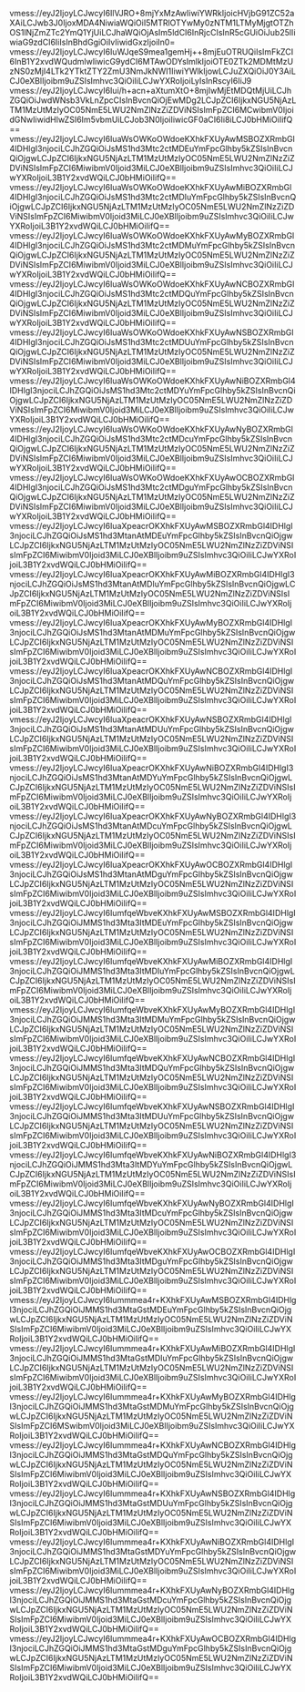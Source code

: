 vmess://eyJ2IjoyLCJwcyI6IlVJRO+8mjYxMzAwIiwiYWRkIjoicHVjbG91ZC52aXAiLCJwb3J0IjoxMDA4NiwiaWQiOiI5MTRlOTYwMy0zNTM1LTMyMjgtOTZhOS1lNjZmZTc2YmQ1YjUiLCJhaWQiOjAsIm5ldCI6InRjcCIsInR5cGUiOiJub25lIiwiaG9zdCI6IiIsInBhdGgiOiIvIiwidGxzIjoiIn0=
vmess://eyJ2IjoyLCJwcyI6IuWJqeS9mea1gemHj++8mjEuOTRUQiIsImFkZCI6InB1Y2xvdWQudmlwIiwicG9ydCI6MTAwODYsImlkIjoiOTE0ZTk2MDMtMzUzNS0zMjI4LTk2YTktZTY2ZmU3NmJkNWI1IiwiYWlkIjowLCJuZXQiOiJ0Y3AiLCJ0eXBlIjoibm9uZSIsImhvc3QiOiIiLCJwYXRoIjoiLyIsInRscyI6IiJ9
vmess://eyJ2IjoyLCJwcyI6Iui/h+acn+aXtumXtO+8mjIwMjEtMDQtMjUiLCJhZGQiOiJwdWNsb3VkLnZpcCIsInBvcnQiOjEwMDg2LCJpZCI6IjkxNGU5NjAzLTM1MzUtMzIyOC05NmE5LWU2NmZlNzZiZDViNSIsImFpZCI6MCwibmV0IjoidGNwIiwidHlwZSI6Im5vbmUiLCJob3N0IjoiIiwicGF0aCI6Ii8iLCJ0bHMiOiIifQ==
vmess://eyJ2IjoyLCJwcyI6IuaWsOWKoOWdoeKXhkFXUyAwMSBOZXRmbGl4IDHlgI3njociLCJhZGQiOiJsMS1hd3Mtc2ctMDEuYmFpcGlhby5kZSIsInBvcnQiOjgwLCJpZCI6IjkxNGU5NjAzLTM1MzUtMzIyOC05NmE5LWU2NmZlNzZiZDViNSIsImFpZCI6MiwibmV0Ijoid3MiLCJ0eXBlIjoibm9uZSIsImhvc3QiOiIiLCJwYXRoIjoiL3B1Y2xvdWQiLCJ0bHMiOiIifQ==
vmess://eyJ2IjoyLCJwcyI6IuaWsOWKoOWdoeKXhkFXUyAwMiBOZXRmbGl4IDHlgI3njociLCJhZGQiOiJsMS1hd3Mtc2ctMDIuYmFpcGlhby5kZSIsInBvcnQiOjgwLCJpZCI6IjkxNGU5NjAzLTM1MzUtMzIyOC05NmE5LWU2NmZlNzZiZDViNSIsImFpZCI6MiwibmV0Ijoid3MiLCJ0eXBlIjoibm9uZSIsImhvc3QiOiIiLCJwYXRoIjoiL3B1Y2xvdWQiLCJ0bHMiOiIifQ==
vmess://eyJ2IjoyLCJwcyI6IuaWsOWKoOWdoeKXhkFXUyAwMyBOZXRmbGl4IDHlgI3njociLCJhZGQiOiJsMS1hd3Mtc2ctMDMuYmFpcGlhby5kZSIsInBvcnQiOjgwLCJpZCI6IjkxNGU5NjAzLTM1MzUtMzIyOC05NmE5LWU2NmZlNzZiZDViNSIsImFpZCI6MiwibmV0Ijoid3MiLCJ0eXBlIjoibm9uZSIsImhvc3QiOiIiLCJwYXRoIjoiL3B1Y2xvdWQiLCJ0bHMiOiIifQ==
vmess://eyJ2IjoyLCJwcyI6IuaWsOWKoOWdoeKXhkFXUyAwNCBOZXRmbGl4IDHlgI3njociLCJhZGQiOiJsMS1hd3Mtc2ctMDQuYmFpcGlhby5kZSIsInBvcnQiOjgwLCJpZCI6IjkxNGU5NjAzLTM1MzUtMzIyOC05NmE5LWU2NmZlNzZiZDViNSIsImFpZCI6MiwibmV0Ijoid3MiLCJ0eXBlIjoibm9uZSIsImhvc3QiOiIiLCJwYXRoIjoiL3B1Y2xvdWQiLCJ0bHMiOiIifQ==
vmess://eyJ2IjoyLCJwcyI6IuaWsOWKoOWdoeKXhkFXUyAwNSBOZXRmbGl4IDHlgI3njociLCJhZGQiOiJsMS1hd3Mtc2ctMDUuYmFpcGlhby5kZSIsInBvcnQiOjgwLCJpZCI6IjkxNGU5NjAzLTM1MzUtMzIyOC05NmE5LWU2NmZlNzZiZDViNSIsImFpZCI6MiwibmV0Ijoid3MiLCJ0eXBlIjoibm9uZSIsImhvc3QiOiIiLCJwYXRoIjoiL3B1Y2xvdWQiLCJ0bHMiOiIifQ==
vmess://eyJ2IjoyLCJwcyI6IuaWsOWKoOWdoeKXhkFXUyAwNiBOZXRmbGl4IDHlgI3njociLCJhZGQiOiJsMS1hd3Mtc2ctMDYuYmFpcGlhby5kZSIsInBvcnQiOjgwLCJpZCI6IjkxNGU5NjAzLTM1MzUtMzIyOC05NmE5LWU2NmZlNzZiZDViNSIsImFpZCI6MiwibmV0Ijoid3MiLCJ0eXBlIjoibm9uZSIsImhvc3QiOiIiLCJwYXRoIjoiL3B1Y2xvdWQiLCJ0bHMiOiIifQ==
vmess://eyJ2IjoyLCJwcyI6IuaWsOWKoOWdoeKXhkFXUyAwNyBOZXRmbGl4IDHlgI3njociLCJhZGQiOiJsMS1hd3Mtc2ctMDcuYmFpcGlhby5kZSIsInBvcnQiOjgwLCJpZCI6IjkxNGU5NjAzLTM1MzUtMzIyOC05NmE5LWU2NmZlNzZiZDViNSIsImFpZCI6MiwibmV0Ijoid3MiLCJ0eXBlIjoibm9uZSIsImhvc3QiOiIiLCJwYXRoIjoiL3B1Y2xvdWQiLCJ0bHMiOiIifQ==
vmess://eyJ2IjoyLCJwcyI6IuaWsOWKoOWdoeKXhkFXUyAwOCBOZXRmbGl4IDHlgI3njociLCJhZGQiOiJsMS1hd3Mtc2ctMDguYmFpcGlhby5kZSIsInBvcnQiOjgwLCJpZCI6IjkxNGU5NjAzLTM1MzUtMzIyOC05NmE5LWU2NmZlNzZiZDViNSIsImFpZCI6MiwibmV0Ijoid3MiLCJ0eXBlIjoibm9uZSIsImhvc3QiOiIiLCJwYXRoIjoiL3B1Y2xvdWQiLCJ0bHMiOiIifQ==
vmess://eyJ2IjoyLCJwcyI6IuaXpeacrOKXhkFXUyAwMSBOZXRmbGl4IDHlgI3njociLCJhZGQiOiJsMS1hd3MtanAtMDEuYmFpcGlhby5kZSIsInBvcnQiOjgwLCJpZCI6IjkxNGU5NjAzLTM1MzUtMzIyOC05NmE5LWU2NmZlNzZiZDViNSIsImFpZCI6MiwibmV0Ijoid3MiLCJ0eXBlIjoibm9uZSIsImhvc3QiOiIiLCJwYXRoIjoiL3B1Y2xvdWQiLCJ0bHMiOiIifQ==
vmess://eyJ2IjoyLCJwcyI6IuaXpeacrOKXhkFXUyAwMiBOZXRmbGl4IDHlgI3njociLCJhZGQiOiJsMS1hd3MtanAtMDIuYmFpcGlhby5kZSIsInBvcnQiOjgwLCJpZCI6IjkxNGU5NjAzLTM1MzUtMzIyOC05NmE5LWU2NmZlNzZiZDViNSIsImFpZCI6MiwibmV0Ijoid3MiLCJ0eXBlIjoibm9uZSIsImhvc3QiOiIiLCJwYXRoIjoiL3B1Y2xvdWQiLCJ0bHMiOiIifQ==
vmess://eyJ2IjoyLCJwcyI6IuaXpeacrOKXhkFXUyAwMyBOZXRmbGl4IDHlgI3njociLCJhZGQiOiJsMS1hd3MtanAtMDMuYmFpcGlhby5kZSIsInBvcnQiOjgwLCJpZCI6IjkxNGU5NjAzLTM1MzUtMzIyOC05NmE5LWU2NmZlNzZiZDViNSIsImFpZCI6MiwibmV0Ijoid3MiLCJ0eXBlIjoibm9uZSIsImhvc3QiOiIiLCJwYXRoIjoiL3B1Y2xvdWQiLCJ0bHMiOiIifQ==
vmess://eyJ2IjoyLCJwcyI6IuaXpeacrOKXhkFXUyAwNCBOZXRmbGl4IDHlgI3njociLCJhZGQiOiJsMS1hd3MtanAtMDQuYmFpcGlhby5kZSIsInBvcnQiOjgwLCJpZCI6IjkxNGU5NjAzLTM1MzUtMzIyOC05NmE5LWU2NmZlNzZiZDViNSIsImFpZCI6MiwibmV0Ijoid3MiLCJ0eXBlIjoibm9uZSIsImhvc3QiOiIiLCJwYXRoIjoiL3B1Y2xvdWQiLCJ0bHMiOiIifQ==
vmess://eyJ2IjoyLCJwcyI6IuaXpeacrOKXhkFXUyAwNSBOZXRmbGl4IDHlgI3njociLCJhZGQiOiJsMS1hd3MtanAtMDUuYmFpcGlhby5kZSIsInBvcnQiOjgwLCJpZCI6IjkxNGU5NjAzLTM1MzUtMzIyOC05NmE5LWU2NmZlNzZiZDViNSIsImFpZCI6MiwibmV0Ijoid3MiLCJ0eXBlIjoibm9uZSIsImhvc3QiOiIiLCJwYXRoIjoiL3B1Y2xvdWQiLCJ0bHMiOiIifQ==
vmess://eyJ2IjoyLCJwcyI6IuaXpeacrOKXhkFXUyAwNiBOZXRmbGl4IDHlgI3njociLCJhZGQiOiJsMS1hd3MtanAtMDYuYmFpcGlhby5kZSIsInBvcnQiOjgwLCJpZCI6IjkxNGU5NjAzLTM1MzUtMzIyOC05NmE5LWU2NmZlNzZiZDViNSIsImFpZCI6MiwibmV0Ijoid3MiLCJ0eXBlIjoibm9uZSIsImhvc3QiOiIiLCJwYXRoIjoiL3B1Y2xvdWQiLCJ0bHMiOiIifQ==
vmess://eyJ2IjoyLCJwcyI6IuaXpeacrOKXhkFXUyAwNyBOZXRmbGl4IDHlgI3njociLCJhZGQiOiJsMS1hd3MtanAtMDcuYmFpcGlhby5kZSIsInBvcnQiOjgwLCJpZCI6IjkxNGU5NjAzLTM1MzUtMzIyOC05NmE5LWU2NmZlNzZiZDViNSIsImFpZCI6MiwibmV0Ijoid3MiLCJ0eXBlIjoibm9uZSIsImhvc3QiOiIiLCJwYXRoIjoiL3B1Y2xvdWQiLCJ0bHMiOiIifQ==
vmess://eyJ2IjoyLCJwcyI6IuaXpeacrOKXhkFXUyAwOCBOZXRmbGl4IDHlgI3njociLCJhZGQiOiJsMS1hd3MtanAtMDguYmFpcGlhby5kZSIsInBvcnQiOjgwLCJpZCI6IjkxNGU5NjAzLTM1MzUtMzIyOC05NmE5LWU2NmZlNzZiZDViNSIsImFpZCI6MiwibmV0Ijoid3MiLCJ0eXBlIjoibm9uZSIsImhvc3QiOiIiLCJwYXRoIjoiL3B1Y2xvdWQiLCJ0bHMiOiIifQ==
vmess://eyJ2IjoyLCJwcyI6IumfqeWbveKXhkFXUyAwMSBOZXRmbGl4IDHlgI3njociLCJhZGQiOiJMMS1hd3Mta3ItMDEuYmFpcGlhby5kZSIsInBvcnQiOjgwLCJpZCI6IjkxNGU5NjAzLTM1MzUtMzIyOC05NmE5LWU2NmZlNzZiZDViNSIsImFpZCI6MiwibmV0Ijoid3MiLCJ0eXBlIjoibm9uZSIsImhvc3QiOiIiLCJwYXRoIjoiL3B1Y2xvdWQiLCJ0bHMiOiIifQ==
vmess://eyJ2IjoyLCJwcyI6IumfqeWbveKXhkFXUyAwMiBOZXRmbGl4IDHlgI3njociLCJhZGQiOiJMMS1hd3Mta3ItMDIuYmFpcGlhby5kZSIsInBvcnQiOjgwLCJpZCI6IjkxNGU5NjAzLTM1MzUtMzIyOC05NmE5LWU2NmZlNzZiZDViNSIsImFpZCI6MiwibmV0Ijoid3MiLCJ0eXBlIjoibm9uZSIsImhvc3QiOiIiLCJwYXRoIjoiL3B1Y2xvdWQiLCJ0bHMiOiIifQ==
vmess://eyJ2IjoyLCJwcyI6IumfqeWbveKXhkFXUyAwMyBOZXRmbGl4IDHlgI3njociLCJhZGQiOiJMMS1hd3Mta3ItMDMuYmFpcGlhby5kZSIsInBvcnQiOjgwLCJpZCI6IjkxNGU5NjAzLTM1MzUtMzIyOC05NmE5LWU2NmZlNzZiZDViNSIsImFpZCI6MiwibmV0Ijoid3MiLCJ0eXBlIjoibm9uZSIsImhvc3QiOiIiLCJwYXRoIjoiL3B1Y2xvdWQiLCJ0bHMiOiIifQ==
vmess://eyJ2IjoyLCJwcyI6IumfqeWbveKXhkFXUyAwNCBOZXRmbGl4IDHlgI3njociLCJhZGQiOiJMMS1hd3Mta3ItMDQuYmFpcGlhby5kZSIsInBvcnQiOjgwLCJpZCI6IjkxNGU5NjAzLTM1MzUtMzIyOC05NmE5LWU2NmZlNzZiZDViNSIsImFpZCI6MiwibmV0Ijoid3MiLCJ0eXBlIjoibm9uZSIsImhvc3QiOiIiLCJwYXRoIjoiL3B1Y2xvdWQiLCJ0bHMiOiIifQ==
vmess://eyJ2IjoyLCJwcyI6IumfqeWbveKXhkFXUyAwNSBOZXRmbGl4IDHlgI3njociLCJhZGQiOiJMMS1hd3Mta3ItMDUuYmFpcGlhby5kZSIsInBvcnQiOjgwLCJpZCI6IjkxNGU5NjAzLTM1MzUtMzIyOC05NmE5LWU2NmZlNzZiZDViNSIsImFpZCI6MiwibmV0Ijoid3MiLCJ0eXBlIjoibm9uZSIsImhvc3QiOiIiLCJwYXRoIjoiL3B1Y2xvdWQiLCJ0bHMiOiIifQ==
vmess://eyJ2IjoyLCJwcyI6IumfqeWbveKXhkFXUyAwNiBOZXRmbGl4IDHlgI3njociLCJhZGQiOiJMMS1hd3Mta3ItMDYuYmFpcGlhby5kZSIsInBvcnQiOjgwLCJpZCI6IjkxNGU5NjAzLTM1MzUtMzIyOC05NmE5LWU2NmZlNzZiZDViNSIsImFpZCI6MiwibmV0Ijoid3MiLCJ0eXBlIjoibm9uZSIsImhvc3QiOiIiLCJwYXRoIjoiL3B1Y2xvdWQiLCJ0bHMiOiIifQ==
vmess://eyJ2IjoyLCJwcyI6IumfqeWbveKXhkFXUyAwNyBOZXRmbGl4IDHlgI3njociLCJhZGQiOiJMMS1hd3Mta3ItMDcuYmFpcGlhby5kZSIsInBvcnQiOjgwLCJpZCI6IjkxNGU5NjAzLTM1MzUtMzIyOC05NmE5LWU2NmZlNzZiZDViNSIsImFpZCI6MiwibmV0Ijoid3MiLCJ0eXBlIjoibm9uZSIsImhvc3QiOiIiLCJwYXRoIjoiL3B1Y2xvdWQiLCJ0bHMiOiIifQ==
vmess://eyJ2IjoyLCJwcyI6IumfqeWbveKXhkFXUyAwOCBOZXRmbGl4IDHlgI3njociLCJhZGQiOiJMMS1hd3Mta3ItMDguYmFpcGlhby5kZSIsInBvcnQiOjgwLCJpZCI6IjkxNGU5NjAzLTM1MzUtMzIyOC05NmE5LWU2NmZlNzZiZDViNSIsImFpZCI6MiwibmV0Ijoid3MiLCJ0eXBlIjoibm9uZSIsImhvc3QiOiIiLCJwYXRoIjoiL3B1Y2xvdWQiLCJ0bHMiOiIifQ==
vmess://eyJ2IjoyLCJwcyI6Iummmea4r+KXhkFXUyAwMSBOZXRmbGl4IDHlgI3njociLCJhZGQiOiJMMS1hd3MtaGstMDEuYmFpcGlhby5kZSIsInBvcnQiOjgwLCJpZCI6IjkxNGU5NjAzLTM1MzUtMzIyOC05NmE5LWU2NmZlNzZiZDViNSIsImFpZCI6MiwibmV0Ijoid3MiLCJ0eXBlIjoibm9uZSIsImhvc3QiOiIiLCJwYXRoIjoiL3B1Y2xvdWQiLCJ0bHMiOiIifQ==
vmess://eyJ2IjoyLCJwcyI6Iummmea4r+KXhkFXUyAwMiBOZXRmbGl4IDHlgI3njociLCJhZGQiOiJMMS1hd3MtaGstMDIuYmFpcGlhby5kZSIsInBvcnQiOjgwLCJpZCI6IjkxNGU5NjAzLTM1MzUtMzIyOC05NmE5LWU2NmZlNzZiZDViNSIsImFpZCI6MiwibmV0Ijoid3MiLCJ0eXBlIjoibm9uZSIsImhvc3QiOiIiLCJwYXRoIjoiL3B1Y2xvdWQiLCJ0bHMiOiIifQ==
vmess://eyJ2IjoyLCJwcyI6Iummmea4r+KXhkFXUyAwMyBOZXRmbGl4IDHlgI3njociLCJhZGQiOiJMMS1hd3MtaGstMDMuYmFpcGlhby5kZSIsInBvcnQiOjgwLCJpZCI6IjkxNGU5NjAzLTM1MzUtMzIyOC05NmE5LWU2NmZlNzZiZDViNSIsImFpZCI6MSwibmV0Ijoid3MiLCJ0eXBlIjoibm9uZSIsImhvc3QiOiIiLCJwYXRoIjoiL3B1Y2xvdWQiLCJ0bHMiOiIifQ==
vmess://eyJ2IjoyLCJwcyI6Iummmea4r+KXhkFXUyAwNCBOZXRmbGl4IDHlgI3njociLCJhZGQiOiJMMS1hd3MtaGstMDQuYmFpcGlhby5kZSIsInBvcnQiOjgwLCJpZCI6IjkxNGU5NjAzLTM1MzUtMzIyOC05NmE5LWU2NmZlNzZiZDViNSIsImFpZCI6MiwibmV0Ijoid3MiLCJ0eXBlIjoibm9uZSIsImhvc3QiOiIiLCJwYXRoIjoiL3B1Y2xvdWQiLCJ0bHMiOiIifQ==
vmess://eyJ2IjoyLCJwcyI6Iummmea4r+KXhkFXUyAwNSBOZXRmbGl4IDHlgI3njociLCJhZGQiOiJMMS1hd3MtaGstMDUuYmFpcGlhby5kZSIsInBvcnQiOjgwLCJpZCI6IjkxNGU5NjAzLTM1MzUtMzIyOC05NmE5LWU2NmZlNzZiZDViNSIsImFpZCI6MiwibmV0Ijoid3MiLCJ0eXBlIjoibm9uZSIsImhvc3QiOiIiLCJwYXRoIjoiL3B1Y2xvdWQiLCJ0bHMiOiIifQ==
vmess://eyJ2IjoyLCJwcyI6Iummmea4r+KXhkFXUyAwNiBOZXRmbGl4IDHlgI3njociLCJhZGQiOiJMMS1hd3MtaGstMDYuYmFpcGlhby5kZSIsInBvcnQiOjgwLCJpZCI6IjkxNGU5NjAzLTM1MzUtMzIyOC05NmE5LWU2NmZlNzZiZDViNSIsImFpZCI6MiwibmV0Ijoid3MiLCJ0eXBlIjoibm9uZSIsImhvc3QiOiIiLCJwYXRoIjoiL3B1Y2xvdWQiLCJ0bHMiOiIifQ==
vmess://eyJ2IjoyLCJwcyI6Iummmea4r+KXhkFXUyAwNyBOZXRmbGl4IDHlgI3njociLCJhZGQiOiJMMS1hd3MtaGstMDcuYmFpcGlhby5kZSIsInBvcnQiOjgwLCJpZCI6IjkxNGU5NjAzLTM1MzUtMzIyOC05NmE5LWU2NmZlNzZiZDViNSIsImFpZCI6MiwibmV0Ijoid3MiLCJ0eXBlIjoibm9uZSIsImhvc3QiOiIiLCJwYXRoIjoiL3B1Y2xvdWQiLCJ0bHMiOiIifQ==
vmess://eyJ2IjoyLCJwcyI6Iummmea4r+KXhkFXUyAwOCBOZXRmbGl4IDHlgI3njociLCJhZGQiOiJMMS1hd3MtaGstMDguYmFpcGlhby5kZSIsInBvcnQiOjgwLCJpZCI6IjkxNGU5NjAzLTM1MzUtMzIyOC05NmE5LWU2NmZlNzZiZDViNSIsImFpZCI6MiwibmV0Ijoid3MiLCJ0eXBlIjoibm9uZSIsImhvc3QiOiIiLCJwYXRoIjoiL3B1Y2xvdWQiLCJ0bHMiOiIifQ==

